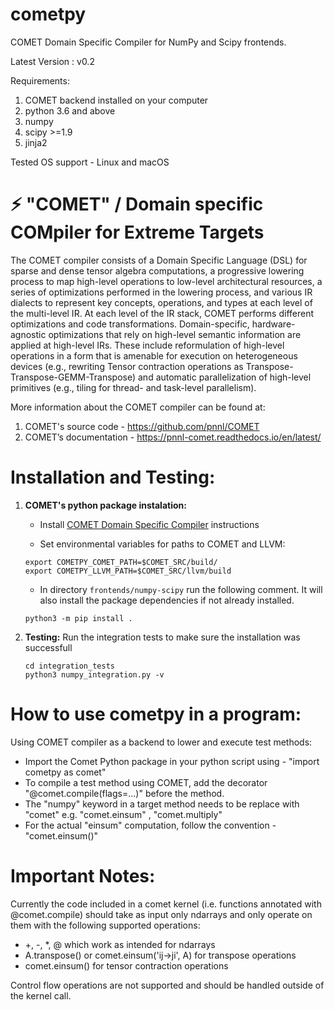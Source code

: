 
# cometpy

COMET Domain Specific Compiler for NumPy and Scipy frontends.

Latest Version : v0.2

Requirements:
1. COMET backend installed on your computer
2. python 3.6 and above
3. numpy
4. scipy >=1.9
5. jinja2


Tested OS support - Linux and macOS

# ⚡️ "COMET" / Domain specific COMpiler for Extreme Targets

The COMET compiler consists of a Domain Specific Language (DSL) for sparse and dense tensor algebra computations, a progressive lowering process to map high-level operations to low-level architectural resources, a series of optimizations performed in the lowering process, and various IR dialects to represent key concepts, operations, and types at each level of the multi-level IR. At each level of the IR stack, COMET performs different optimizations and code transformations. Domain-specific, hardware- agnostic optimizations that rely on high-level semantic information are applied at high-level IRs. These include reformulation of high-level operations in a form that is amenable for execution on heterogeneous devices (e.g., rewriting Tensor contraction operations as Transpose-Transpose-GEMM-Transpose) and automatic parallelization of high-level primitives (e.g., tiling for thread- and task-level parallelism).

More information about the COMET compiler can be found at: 
1. COMET's source code - https://github.com/pnnl/COMET
2. COMET’s documentation - https://pnnl-comet.readthedocs.io/en/latest/


# Installation and Testing:

1) **COMET's python package instalation:** 
    * Install [COMET Domain Specific Compiler](../../README.md) instructions

    * Set environmental variables for paths to COMET and LLVM:
    
    ```
    export COMETPY_COMET_PATH=$COMET_SRC/build/ 
    export COMETPY_LLVM_PATH=$COMET_SRC/llvm/build 
    ```
    
    * In directory `frontends/numpy-scipy` run the following comment. It will also install the package dependencies if not already installed.
    
    ```
    python3 -m pip install .
    ```

2) **Testing:**  Run the integration tests to make sure the installation was successfull
    
    ```
    cd integration_tests
    python3 numpy_integration.py -v
    ```

# How to use cometpy in a program:

Using COMET compiler as a backend to lower and execute test methods:
* Import the Comet Python package in your python script using - "import cometpy as comet"
* To compile a test method using COMET, add the decorator "@comet.compile(flags=...)" before the method.
* The "numpy" keyword in a target method needs to be replace with "comet"
e.g. "comet.einsum" , "comet.multiply"
* For the actual "einsum" computation, follow the convention - "comet.einsum()"
    

# Important Notes:
Currently the code included in a comet kernel 
(i.e. functions annotated with @comet.compile) should take as input only ndarrays and only operate 
on them with the following supported operations: 
* +, -, *, @ which work as intended for ndarrays
* A.transpose()  or comet.einsum('ij->ji', A) for transpose operations
* comet.einsum() for tensor contraction operations

Control flow operations are not supported and should be handled outside of the kernel call.